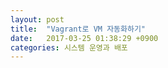 ```yaml
---
layout: post
title:  "Vagrant로 VM 자동화하기"
date:   2017-03-25 01:38:29 +0900
categories: 시스템 운영과 배포
---
```

